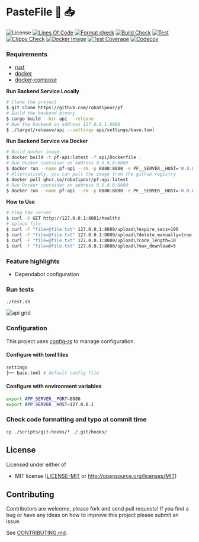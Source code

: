 # PasteFile 📁 📥

![License](https://img.shields.io/github/license/robatipoor/pf)
[![Lines Of Code](https://tokei.rs/b1/github/robatipoor/pf?category=code)](https://github.com/robatipoor/pf)
[![Format check](https://github.com/robatipoor/pf/actions/workflows/code-formater.yml/badge.svg)](https://github.com/robatipoor/pf/actions/workflows/code-formater.yml)
[![Build Check](https://github.com/robatipoor/pf/actions/workflows/build-checker.yml/badge.svg)](https://github.com/robatipoor/pf/actions/workflows/build-checker.yml)
[![Test](https://github.com/robatipoor/pf/actions/workflows/test.yml/badge.svg)](https://github.com/robatipoor/pf/actions/workflows/test.yml)
[![Clippy Check](https://github.com/robatipoor/pf/actions/workflows/code-linter.yml/badge.svg)](https://github.com/robatipoor/pf/actions/workflows/code-linter.yml)
[![Docker Image](https://github.com/robatipoor/pf/actions/workflows/image-builder.yml/badge.svg)](https://github.com/robatipoor/pf/actions/workflows/image-builder.yml)
[![Test Coverage](https://github.com/robatipoor/pf/actions/workflows/test-coverage.yml/badge.svg)](https://github.com/robatipoor/pf/actions/workflows/test-coverage.yml)
[![Codecov](https://codecov.io/gh/robatipoor/pf/branch/main/graph/badge.svg?token=BIMUKRJPE7)](https://codecov.io/gh/robatipoor/pf)

### Requirements

- [rust](https://www.rust-lang.org/tools/install)
- [docker](https://www.docker.com/)
- [docker-compose](https://docs.docker.com/compose/)

**Run Backend Service Locally**

```sh
# Clone the project
$ git clone https://github.com/robatipoor/pf
# Build the backend binary
$ cargo build --bin api --release
# Run the backend on address 127.0.0.1:8080
$ ./target/release/api --settings api/settings/base.toml
```
**Run Backend Service via Docker**

```sh
# Build docker image
$ docker build -t pf-api:latest -f api/Dockerfile .
# Run Docker container on address 0.0.0.0:8080
$ docker run --name pf-api --rm -p 8080:8080 -e PF__SERVER__HOST='0.0.0.0' -d pf-api:latest
# Alternatively, you can pull the image from the github registry
$ docker pull ghcr.io/robatipoor/pf-api:latest
# Run Docker container on address 0.0.0.0:8080
$ docker run --name pf-api --rm -p 8080:8080 -e PF__SERVER__HOST='0.0.0.0' -d ghcr.io/robatipoor/pf-api:latest
```

**How to Use**

```sh
# Ping the server
$ curl -X GET http://127.0.0.1:8081/healthz
# Upload file
$ curl -F "file=@file.txt" 127.0.0.1:8080/upload\?expire_secs=100
$ curl -F "file=@file.txt" 127.0.0.1:8080/upload\?delete_manually=true
$ curl -F "file=@file.txt" 127.0.0.1:8080/upload\?code_length=10
$ curl -F "file=@file.txt" 127.0.0.1:8080/upload\?max_download=5
```


### Feature highlights

* Dependabot configuration

### Run tests
```
./test.sh
```
![api grid](https://codecov.io/gh/robatipoor/pf/branch/main/graphs/tree.svg?token=BIMUKRJPE7)
### Configuration
This project uses [config-rs](https://github.com/mehcode/config-rs) to manage configuration.
#### Configure with toml files
```bash
settings
├── base.toml # default config file 

```
#### Configure with environment variables
```bash
export APP_SERVER__PORT=8080
export APP_SERVER__HOST=127.0.0.1
```
### Check code formatting and typo at commit time
```
cp ./scripts/git-hooks/* ./.git/hooks/
```
## License

Licensed under either of

 * MIT license
   ([LICENSE-MIT](LICENSE) or http://opensource.org/licenses/MIT)

## Contributing

Contributors are welcome, please fork and send pull requests! If you find a bug
or have any ideas on how to improve this project please submit an issue.

See [CONTRIBUTING.md](CONTRIBUTING.md).
